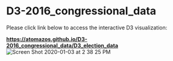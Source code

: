 # D3-2016_congressional_data

Please click link below to access the interactive D3 visualization:

**https://atomazos.github.io/D3-2016_congressional_data/D3_election_data**
![Screen Shot 2020-01-03 at 2 38 25 PM](https://user-images.githubusercontent.com/54033512/71747968-c8313080-2e36-11ea-81fc-7512647c035e.png)
